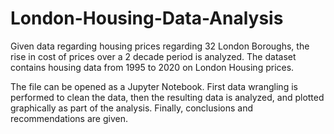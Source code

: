 # London-Housing-Data-Analysis

Given data regarding housing prices regarding 32 London Boroughs, the rise in cost of prices over a 2 decade period is analyzed.
The dataset contains housing data from 1995 to 2020 on London Housing prices.

The file can be opened as a Jupyter Notebook. First data wrangling is performed to clean the data, then the resulting data is analyzed,
and plotted graphically as part of the analysis. Finally, conclusions and recommendations are given.